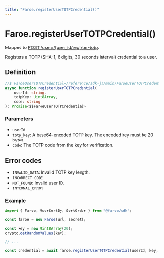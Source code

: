 ```yaml
---
title: "Faroe.registerUserTOTPCredential()"
---
```


# Faroe.registerUserTOTPCredential()

Mapped to [POST /users/\[user_id\/register-totp](/reference/rest/endpoints/post_users_userid_register-totp).

Registers a TOTP (SHA-1, 6 digits, 30 seconds interval) credential to a user.

## Definition

```ts
//$ FaroeUserTOTPCredential=/reference/sdk-js/main/FaroeUserTOTPCredential
async function registerUserTOTPCredential(
    userId: string,
    totpKey: Uint8Array,
    code: string
): Promise<$$FaroeUserTOTPCredential>
```

### Parameters

- `userId`
- `totp_key`: A base64-encoded TOTP key. The encoded key must be 20 bytes.
- `code`: The TOTP code from the key for verification.

## Error codes

- `INVALID_DATA`: Invalid TOTP key length.
- `INCORRECT_CODE`
- `NOT_FOUND`: Invalid user ID.
- `INTERNAL_ERROR`

### Example

```ts
import { Faroe, UserSortBy, SortOrder } from "@faroe/sdk";

const faroe = new Faroe(url, secret);

const key = new Uint8Array(20);
crypto.getRandomValues(key);

// ...

const credential = await faroe.registerUserTOTPCredential(userId, key, code);
```
